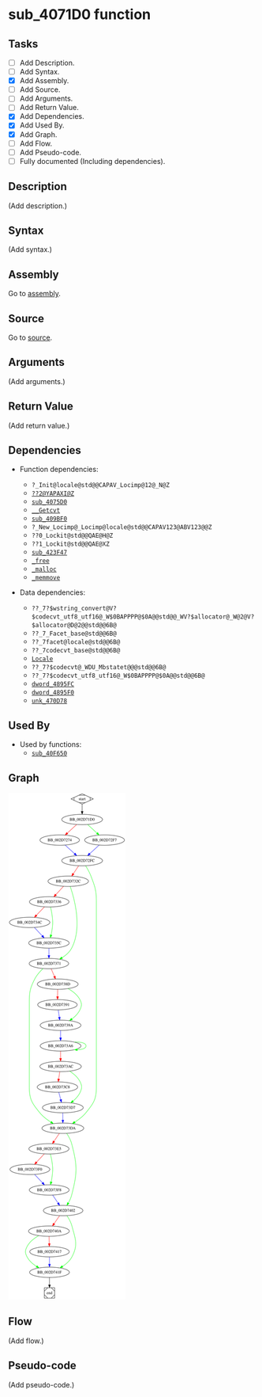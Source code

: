 # sub_4071D0 function

## Tasks

- [ ] Add Description.
- [ ] Add Syntax.
- [X] Add Assembly.
- [ ] Add Source.
- [ ] Add Arguments.
- [ ] Add Return Value.
- [X] Add Dependencies.
- [X] Add Used By.
- [X] Add Graph.
- [ ] Add Flow.
- [ ] Add Pseudo-code.
- [ ] Fully documented (Including dependencies).

## Description

(Add description.)

## Syntax

(Add syntax.)

## Assembly

Go to [assembly](../asm/sub_4071D0.asm).

## Source

Go to [source](../cc/sub_4071D0.cc).

## Arguments

(Add arguments.)

## Return Value

(Add return value.)

## Dependencies

* Function dependencies:
  * `?_Init@locale@std@@CAPAV_Locimp@12@_N@Z`
  * [`??2@YAPAXI@Z`](%3F%3F2%40YAPAXI%40Z.md)
  * [`sub_4075D0`](sub_4075D0.md)
  * [`__Getcvt`](__Getcvt.md)
  * [`sub_409BF0`](sub_409BF0.md)
  * `?_New_Locimp@_Locimp@locale@std@@CAPAV123@ABV123@@Z`
  * `??0_Lockit@std@@QAE@H@Z`
  * `??1_Lockit@std@@QAE@XZ`
  * [`sub_423F47`](sub_423F47.md)
  * [`_free`](_free.md)
  * [`_malloc`](_malloc.md)
  * [`_memmove`](_memmove.md)

* Data dependencies:
  * `??_7?$wstring_convert@V?$codecvt_utf8_utf16@_W$0BAPPPP@$0A@@std@@_WV?$allocator@_W@2@V?$allocator@D@2@@std@@6B@`
  * `??_7_Facet_base@std@@6B@`
  * `??_7facet@locale@std@@6B@`
  * `??_7codecvt_base@std@@6B@`
  * [`Locale`](Locale.md)
  * `??_7?$codecvt@_WDU_Mbstatet@@@std@@6B@`
  * `??_7?$codecvt_utf8_utf16@_W$0BAPPPP@$0A@@std@@6B@`
  * [`dword_4895FC`](dword_4895FC.md)
  * [`dword_4895F0`](dword_4895F0.md)
  * [`unk_470D78`](unk_470D78.md)


## Used By

* Used by functions:
  * [`sub_40F650`](sub_40F650.md)

## Graph

![sub_4071D0 Graph](../svg/sub_4071D0.svg "sub_4071D0 Graph")

## Flow

(Add flow.)

## Pseudo-code

(Add pseudo-code.)


